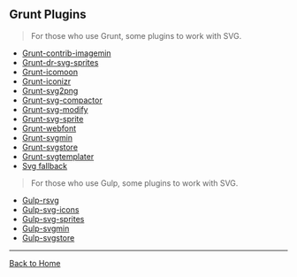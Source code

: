 ## Grunt Plugins

> For those who use Grunt, some plugins to work with SVG.

* [Grunt-contrib-imagemin](https://github.com/gruntjs/grunt-contrib-imagemin)
* [Grunt-dr-svg-sprites](https://github.com/drdk/grunt-dr-svg-sprites)
* [Grunt-icomoon](https://bitbucket.org/kluvi/grunt-icomoon)
* [Grunt-iconizr](https://www.npmjs.org/package/grunt-iconizr)
* [Grunt-svg2png](https://www.npmjs.org/package/grunt-svg2png)
* [Grunt-svg-compactor](https://www.npmjs.org/package/grunt-svg-compactor)
* [Grunt-svg-modify](https://www.npmjs.org/package/grunt-svg-modify)
* [Grunt-svg-sprite](https://www.npmjs.org/package/grunt-svg-sprite)
* [Grunt-webfont](https://www.npmjs.org/package/grunt-webfont)
* [Grunt-svgmin](https://www.npmjs.org/package/grunt-svgmin)
* [Grunt-svgstore](https://github.com/FWeinb/grunt-svgstore)
* [Grunt-svgtemplater](https://www.npmjs.org/package/grunt-svgtemplater)
* [Svg fallback](https://www.npmjs.org/package/svg_fallback)

> For those who use Gulp, some plugins to work with SVG.

* [Gulp-rsvg](https://www.npmjs.org/package/gulp-rsvg/)
* [Gulp-svg-icons](https://www.npmjs.org/package/gulp-svg-icons/)
* [Gulp-svg-sprites](https://www.npmjs.org/package/gulp-svg-sprites/)
* [Gulp-svgmin](https://www.npmjs.org/package/gulp-svgmin/)
* [Gulp-svgstore](https://github.com/w0rm/gulp-svgstore)

---
[Back to Home](/knbknb/awesome-svg)
